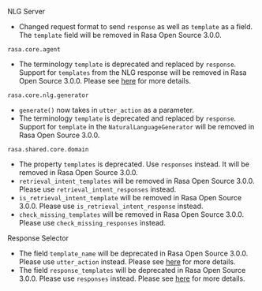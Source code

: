 NLG Server
- Changed request format to send `response` as well as `template` as a field. The `template` field will be removed in Rasa Open Source 3.0.0.

`rasa.core.agent`
- The terminology `template` is deprecated and replaced by `response`. Support for `templates` from the NLG response will be removed in Rasa Open Source 3.0.0. Please see [here](https://rasa.com/docs/rasa/nlg) for more details.

`rasa.core.nlg.generator`
- `generate()` now takes in  `utter_action` as a parameter.
- The terminology `template` is deprecated and replaced by `response`. Support for `template` in the `NaturalLanguageGenerator` will be removed in Rasa Open Source 3.0.0.

`rasa.shared.core.domain`
- The property `templates` is deprecated. Use `responses` instead. It will be removed in Rasa Open Source 3.0.0.
- `retrieval_intent_templates` will be removed in Rasa Open Source 3.0.0. Please use `retrieval_intent_responses` instead.
- `is_retrieval_intent_template` will be removed in Rasa Open Source 3.0.0. Please use `is_retrieval_intent_response` instead.
- `check_missing_templates` will be removed in Rasa Open Source 3.0.0. Please use `check_missing_responses` instead.

Response Selector
- The field `template_name` will be deprecated in Rasa Open Source 3.0.0. Please use `utter_action` instead. Please see [here](https://rasa.com/docs/rasa/components#selectors) for more details.
- The field `response_templates` will be deprecated in Rasa Open Source 3.0.0. Please use `responses` instead. Please see [here](https://rasa.com/docs/rasa/components#selectors) for more details.